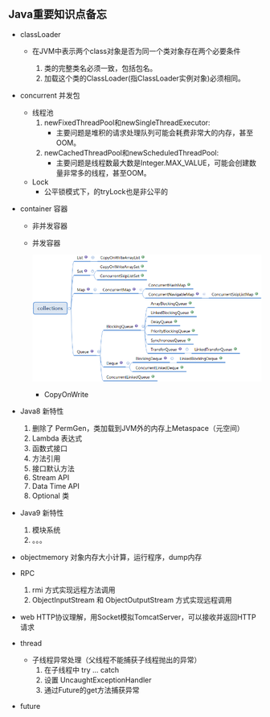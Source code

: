 ## Java重要知识点备忘

* classLoader
    * 在JVM中表示两个class对象是否为同一个类对象存在两个必要条件
    
        1. 类的完整类名必须一致，包括包名。
        2. 加载这个类的ClassLoader(指ClassLoader实例对象)必须相同。
* concurrent 并发包

    * 线程池
         1. newFixedThreadPool和newSingleThreadExecutor:
             * 主要问题是堆积的请求处理队列可能会耗费非常大的内存，甚至OOM。
         2. newCachedThreadPool和newScheduledThreadPool:
             * 主要问题是线程数最大数是Integer.MAX_VALUE，可能会创建数量非常多的线程，甚至OOM。
    * Lock 
        - 公平锁模式下，的tryLock也是非公平的
* container 容器
    * 非并发容器
    * 并发容器
    
        ![collections](imgs/collections.png)
        * CopyOnWrite
* Java8 新特性

    1. 删除了 PermGen，类加载到JVM外的内存上Metaspace（元空间）
    2. Lambda 表达式
    3. 函数式接口
    4. 方法引用
    5. 接口默认方法
    6. Stream API
    7. Data Time API
    8. Optional 类
    
* Java9 新特性

    1. 模块系统
    2. 。。。

* objectmemory 对象内存大小计算，运行程序，dump内存
* RPC
    1. rmi 方式实现远程方法调用
    2. ObjectInputStream 和 ObjectOutputStream 方式实现远程调用
* web HTTP协议理解，用Socket模拟TomcatServer，可以接收并返回HTTP请求
* thread
    * 子线程异常处理（父线程不能捕获子线程抛出的异常）
        1. 在子线程中 try ... catch
        2. 设置 UncaughtExceptionHandler
        3. 通过Future的get方法捕获异常
* future
